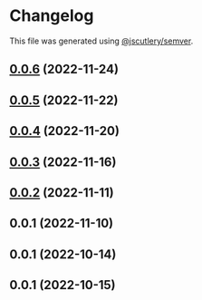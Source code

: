 # Changelog

This file was generated using [@jscutlery/semver](https://github.com/jscutlery/semver).

## [0.0.6](https://github.com/otwld/ecosystem/compare/charts-api-otwld-fr-0.0.5...charts-api-otwld-fr-0.0.6) (2022-11-24)



## [0.0.5](https://github.com/otwld/ecosystem/compare/charts-api-otwld-fr-0.0.4...charts-api-otwld-fr-0.0.5) (2022-11-22)



## [0.0.4](https://github.com/otwld/ecosystem/compare/charts-api-otwld-fr-0.0.3...charts-api-otwld-fr-0.0.4) (2022-11-20)



## [0.0.3](https://github.com/otwld/ecosystem/compare/charts-api-otwld-fr-0.0.2...charts-api-otwld-fr-0.0.3) (2022-11-16)



## [0.0.2](https://github.com/otwld/ecosystem/compare/charts-api-otwld-fr-0.0.1...charts-api-otwld-fr-0.0.2) (2022-11-11)



## 0.0.1 (2022-11-10)



## 0.0.1 (2022-10-14)



## 0.0.1 (2022-10-15)

